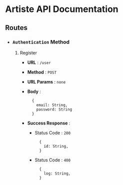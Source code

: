 # **Artiste API Documentation**

## Routes

- ### `Authentication` Method

  1. Register

     - **URL** : `/user`

     - **Method** : `POST`

     - **URL Params** : `none`

     - **Body** :

          ```
            {
              email: String,
              password: String
            }
          ```

     - **Success Response** :

       - Status Code : `200`
          ```
            {
              id: String,
            }
          ```

       - Status Code : `400`
          ```
            {
              log: String,
            }
          ```